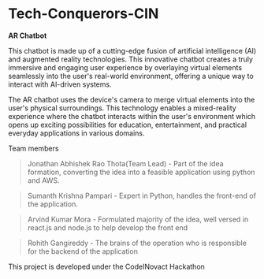 # Tech-Conquerors-CIN
__AR Chatbot__

This chatbot is made up of a cutting-edge fusion of artificial intelligence (AI) and augmented reality technologies. This innovative chatbot creates a truly immersive and engaging user experience by overlaying virtual elements seamlessly into the user's real-world environment, offering a unique way to interact with AI-driven systems.


The AR chatbot uses the device's camera to merge virtual elements into the user's physical surroundings. This technology enables a mixed-reality experience where the chatbot interacts within the user's environment which opens up exciting possibilities for education, entertainment, and practical everyday applications in various domains.


Team members
>Jonathan Abhishek Rao Thota(Team Lead) - Part of the idea formation, converting the idea into a feasible application using python and AWS.

>Sumanth Krishna Pampari - Expert in Python, handles the front-end of the application.

>Arvind Kumar Mora - Formulated majority of the idea, well versed in react.js and node.js to help develop the front end

>Rohith Gangireddy - The brains of the operation who is responsible for the backend of the application

This project is developed under the CodeINovact Hackathon
